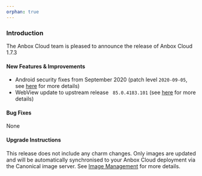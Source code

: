```yaml
---
orphan: true
---
```

### Introduction

The Anbox Cloud team is pleased to announce the release of Anbox Cloud 1.7.3

#### New Features & Improvements

* Android security fixes from September 2020 (patch level `2020-09-05`, see [here](https://source.android.com/security/bulletin/2020-09-01) for more details)
* WebView update to upstream release ` 85.0.4183.101` (see [here](https://chromereleases.googleblog.com/2020/09/chrome-for-android-update.html) for more details)

#### Bug Fixes

None

#### Upgrade Instructions

This release does not include any charm changes. Only images are updated and will be automatically synchronised to your Anbox Cloud deployment via the Canonical image server. See [Image Management](https://discourse.ubuntu.com/t/managing-images/17758) for more details.